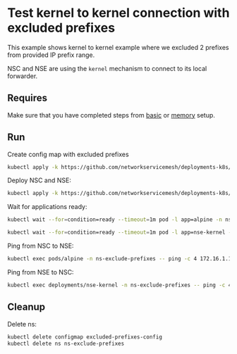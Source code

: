 # Test kernel to kernel connection with excluded prefixes

This example shows kernel to kernel example where we excluded 2 prefixes from provided IP prefix range. 

NSC and NSE are using the `kernel` mechanism to connect to its local forwarder.

## Requires

Make sure that you have completed steps from [basic](../../basic) or [memory](../../memory) setup.

## Run

Create config map with excluded prefixes
```bash
kubectl apply -k https://github.com/networkservicemesh/deployments-k8s/examples/features/exclude-prefixes/configmap?ref=89cab8f77cd7f2c9538a2ea929a72b514e276dfa
```

Deploy NSC and NSE:
```bash
kubectl apply -k https://github.com/networkservicemesh/deployments-k8s/examples/features/exclude-prefixes?ref=89cab8f77cd7f2c9538a2ea929a72b514e276dfa
```

Wait for applications ready:
```bash
kubectl wait --for=condition=ready --timeout=1m pod -l app=alpine -n ns-exclude-prefixes
```
```bash
kubectl wait --for=condition=ready --timeout=1m pod -l app=nse-kernel -n ns-exclude-prefixes
```

Ping from NSC to NSE:
```bash
kubectl exec pods/alpine -n ns-exclude-prefixes -- ping -c 4 172.16.1.100
```

Ping from NSE to NSC:
```bash
kubectl exec deployments/nse-kernel -n ns-exclude-prefixes -- ping -c 4 172.16.1.103
```

## Cleanup

Delete ns:
```bash
kubectl delete configmap excluded-prefixes-config
kubectl delete ns ns-exclude-prefixes
```
